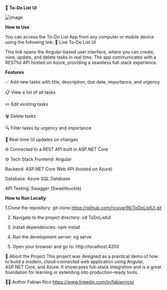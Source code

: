 📝 <b>To-Do List UI</b>

![image](https://github.com/user-attachments/assets/5b32fed5-6fe7-4f15-8087-d2910f1fd18d)



<b>How to Use</b>


You can access the To-Do List App from any computer or mobile device using the following link:
🔗 Live To-Do List UI

This link opens the Angular-based user interface, where you can create, view, update, and delete tasks in real time. The app communicates with a RESTful API hosted on Azure, providing a seamless full-stack experience.


<b>Features</b>



✅ Add new tasks with title, description, due date, importance, and urgency

📋 View a list of all tasks

✏️ Edit existing tasks

🗑️ Delete tasks

🔍 Filter tasks by urgency and importance

🔄 Real-time UI updates on changes

🌐 Connected to a REST API built in ASP.NET Core



⚙️ Tech Stack
Frontend: Angular


Backend: ASP.NET Core Web API (hosted on Azure)

Database: Azure SQL Database

API Testing: Swagger (Swashbuckle)


<b>How to Run Locally</b>

1.Clone the repository:
git clone https://github.com/ricovar96/ToDoListUI.git

2. Navigate to the project directory:
cd ToDoListUI

3. Install dependencies:
npm install

4. Run the development server:
ng serve

5. Open your browser and go to:
http://localhost:4200



🧠 About the Project
This project was designed as a practical demo of how to build a modern, cloud-connected web application using Angular, ASP.NET Core, and Azure. It showcases full-stack integration and is a great foundation for learning or extending into production-ready tools.



👨‍💻 Author
Fabian Rico 
https://www.linkedin.com/in/fabianrico/
